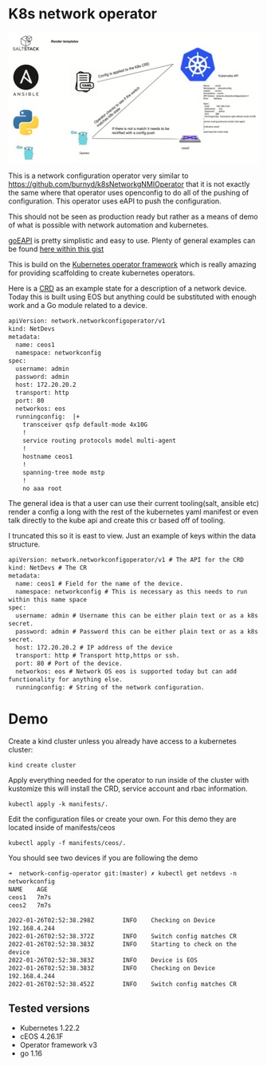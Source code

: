 # K8s network operator

![Alt text](/images/operator.jpg?raw=true "overall")

This is a network configuration operator very similar to https://github.com/burnyd/k8sNetworkgNMIOperator that it is not exactly the same where that operator uses openconfig to do all of the pushing of configuration.  This operator uses eAPI to push the configuration.

This should not be seen as production ready but rather as a means of demo of what is possible with network automation and kubernetes.

[goEAPI](https://github.com/aristanetworks/goeapi) is pretty simplistic and easy to use.  Plenty of general examples can be found [here within this gist](https://gist.github.com/burnyd/4d742ecbd2010d5e725f3649954f7370)

This is build on the [Kubernetes operator framework](https://operatorframework.io/) which is really amazing for providing scaffolding to create kubernetes operators.

Here is a [CRD](https://kubernetes.io/docs/concepts/extend-kubernetes/api-extension/custom-resources/) as an example state for a description of a network device.  Today this is built using EOS but anything could be substituted with enough work and a Go module related to a device.

```shell
apiVersion: network.networkconfigoperator/v1
kind: NetDevs
metadata:
  name: ceos1
  namespace: networkconfig
spec:
  username: admin
  password: admin
  host: 172.20.20.2
  transport: http
  port: 80
  networkos: eos
  runningconfig:  |+
    transceiver qsfp default-mode 4x10G
    !
    service routing protocols model multi-agent
    !
    hostname ceos1
    !
    spanning-tree mode mstp
    !
    no aaa root

```

The general idea is that a user can use their current tooling(salt, ansible etc) render a config a long with the rest of the kubernetes yaml manifest or even talk directly to the kube api and create this cr based off of tooling.

I truncated this so it is east to view.  Just an example of keys within the data structure.
```shell
apiVersion: network.networkconfigoperator/v1 # The API for the CRD
kind: NetDevs # The CR
metadata:
  name: ceos1 # Field for the name of the device.
  namespace: networkconfig # This is necessary as this needs to run within this name space
spec:
  username: admin # Username this can be either plain text or as a k8s secret.
  password: admin # Password this can be either plain text or as a k8s secret.
  host: 172.20.20.2 # IP address of the device
  transport: http # Transport http,https or ssh.
  port: 80 # Port of the device.
  networkos: eos # Network OS eos is supported today but can add functionality for anything else.
  runningconfig: # String of the network configuration.

```


# Demo

Create a kind cluster unless you already have access to a kubernetes cluster:
```
kind create cluster
```

Apply everything needed for the operator to run inside of the cluster with kustomize this will install the CRD, service account and rbac information.
```
kubectl apply -k manifests/.
```

Edit the configuration files or create your own. For this demo they are located inside of manifests/ceos
```
kubectl apply -f manifests/ceos/.
```

You should see two devices if you are following the demo
```
➜  network-config-operator git:(master) ✗ kubectl get netdevs -n networkconfig
NAME    AGE
ceos1   7m7s
ceos2   7m7s
```

```
2022-01-26T02:52:38.298Z        INFO    Checking on Device 192.168.4.244
2022-01-26T02:52:38.372Z        INFO    Switch config matches CR
2022-01-26T02:52:38.383Z        INFO    Starting to check on the device
2022-01-26T02:52:38.383Z        INFO    Device is EOS
2022-01-26T02:52:38.383Z        INFO    Checking on Device 192.168.4.244
2022-01-26T02:52:38.452Z        INFO    Switch config matches CR
```

## Tested versions
- Kubernetes 1.22.2
- cEOS 4.26.1F
- Operator framework v3
- go 1.16